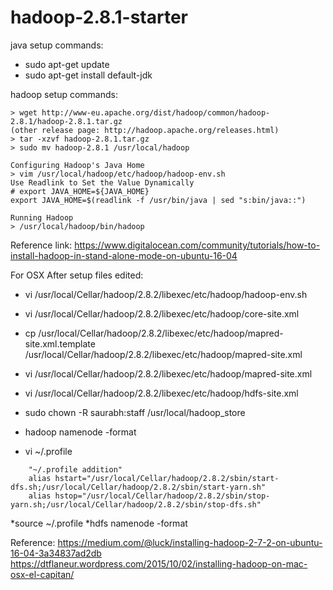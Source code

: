# hadoop-2.8.1-starter


java setup commands:

 * sudo apt-get update
 * sudo apt-get install default-jdk

hadoop setup commands:


```hadoop setup commands
> wget http://www-eu.apache.org/dist/hadoop/common/hadoop-2.8.1/hadoop-2.8.1.tar.gz
(other release page: http://hadoop.apache.org/releases.html)
> tar -xzvf hadoop-2.8.1.tar.gz
> sudo mv hadoop-2.8.1 /usr/local/hadoop

Configuring Hadoop's Java Home
> vim /usr/local/hadoop/etc/hadoop/hadoop-env.sh
Use Readlink to Set the Value Dynamically
# export JAVA_HOME=${JAVA_HOME}
export JAVA_HOME=$(readlink -f /usr/bin/java | sed "s:bin/java::")

Running Hadoop
> /usr/local/hadoop/bin/hadoop
```
Reference link: https://www.digitalocean.com/community/tutorials/how-to-install-hadoop-in-stand-alone-mode-on-ubuntu-16-04


For OSX
After setup files edited:

* vi /usr/local/Cellar/hadoop/2.8.2/libexec/etc/hadoop/hadoop-env.sh
* vi /usr/local/Cellar/hadoop/2.8.2/libexec/etc/hadoop/core-site.xml
* cp /usr/local/Cellar/hadoop/2.8.2/libexec/etc/hadoop/mapred-site.xml.template /usr/local/Cellar/hadoop/2.8.2/libexec/etc/hadoop/mapred-site.xml
* vi /usr/local/Cellar/hadoop/2.8.2/libexec/etc/hadoop/mapred-site.xml
* vi /usr/local/Cellar/hadoop/2.8.2/libexec/etc/hadoop/hdfs-site.xml
* sudo chown -R saurabh:staff /usr/local/hadoop_store
* hadoop namenode -format

* vi ~/.profile
```
	"~/.profile addition"
	alias hstart="/usr/local/Cellar/hadoop/2.8.2/sbin/start-dfs.sh;/usr/local/Cellar/hadoop/2.8.2/sbin/start-yarn.sh"
	alias hstop="/usr/local/Cellar/hadoop/2.8.2/sbin/stop-yarn.sh;/usr/local/Cellar/hadoop/2.8.2/sbin/stop-dfs.sh"
```

*source ~/.profile
*hdfs namenode -format

Reference:
	https://medium.com/@luck/installing-hadoop-2-7-2-on-ubuntu-16-04-3a34837ad2db
	https://dtflaneur.wordpress.com/2015/10/02/installing-hadoop-on-mac-osx-el-capitan/

